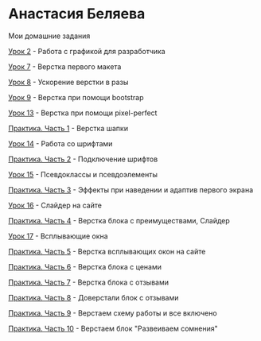 

# Анастасия Беляева
Мои домашние задания

[Урок 2](https://9karamba.github.io/lesson-2/ " ") - Работа с графикой для разработчика

[Урок 7](https://9karamba.github.io/DOMASHKA/lesson-7/ " ") - Верстка первого макета

[Урок 8](https://9karamba.github.io/DOMASHKA/lesson-8/ " ") - Ускорение верстки в разы

[Урок 9](https://9karamba.github.io/DOMASHKA/lesson-9/ " ") - Верстка при помощи bootstrap

[Урок 13](https://9karamba.github.io/DOMASHKA/lesson-13/ " ") - Верстка при помощи pixel-perfect

[Практика. Часть 1](https://9karamba.github.io/DOMASHKA/practica-1 " ") - Верстка шапки

[Урок 14](https://9karamba.github.io/DOMASHKA/lesson-14/ " ") - Работа со шрифтами

[Практика. Часть 2](https://9karamba.github.io/DOMASHKA/practica-2 " ") - Подключение шрифтов

[Урок 15](https://9karamba.github.io/DOMASHKA/lesson-15/ " ") - Псевдоклассы и псевдоэлементы

[Практика. Часть 3](https://9karamba.github.io/DOMASHKA/practica-3 " ") - Эффекты при наведении и адаптив первого экрана

[Урок 16](https://9karamba.github.io/DOMASHKA/lesson-16/ " ") - Слайдер на сайте

[Практика. Часть 4](https://9karamba.github.io/DOMASHKA/practica-4 " ") - Верстка блока с преимуществами, Слайдер

[Урок 17](https://9karamba.github.io/DOMASHKA/lesson-17/ " ") - Всплывающие окна

[Практика. Часть 5](https://9karamba.github.io/DOMASHKA/practica-5 " ") - Верстка всплывающих окон на сайте

[Практика. Часть 6](https://9karamba.github.io/DOMASHKA/practica-6 " ") - Верстка блока с ценами

[Практика. Часть 7](https://9karamba.github.io/DOMASHKA/practica-7 " ") - Верстка блока с отзывами

[Практика. Часть 8](https://9karamba.github.io/DOMASHKA/practica-8 " ") - Доверстали блок с отзывами

[Практика. Часть 9](https://9karamba.github.io/DOMASHKA/practica-9 " ") - Верстаем схему работы и все включено

[Практика. Часть 10](https://9karamba.github.io/DOMASHKA/practica-10 " ") - Верстаем блок "Развеиваем сомнения"
